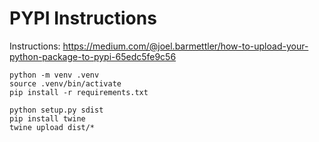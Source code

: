 # PYPI Instructions

Instructions: https://medium.com/@joel.barmettler/how-to-upload-your-python-package-to-pypi-65edc5fe9c56

```
python -m venv .venv
source .venv/bin/activate
pip install -r requirements.txt

python setup.py sdist
pip install twine
twine upload dist/*
```

